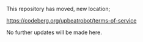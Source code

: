 This repository has moved, new location;

https://codeberg.org/upbeatrobot/terms-of-service

No further updates will be made here.


